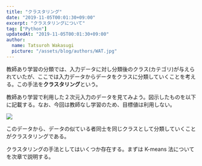 ```yaml
---
title: "クラスタリング"
date: "2019-11-05T00:01:30+09:00"
excerpt: "クラスタリングについて"
tag: ["Python"]
updatedAt: "2019-11-05T00:01:30+09:00"
author:
  name: Tatsuroh Wakasugi
  picture: "/assets/blog/authors/WAT.jpg"
---
```


教師あり学習の分類では、入力データに対し分類後のクラス(カテゴリ)が与えられていたが、ここでは入力データからデータをクラスに分類していくことを考える。この手法を**クラスタリング**という。

教師あり学習で利用した２次元入力のデータを見てみよう。図示したものを以下に記載する。なお、今回は教師なし学習のため、目標値は利用しない。

![](/assets/note/programming/102_machine_learning/1022_unsupervised_learning/clustering/Figure_39.png)

このデータから、データの似ている者同士を同じクラスとして分類していくことがクラスタリングである。

クラスタリングの手法としてはいくつか存在する。まずは K-means 法についてを次章で説明する。

